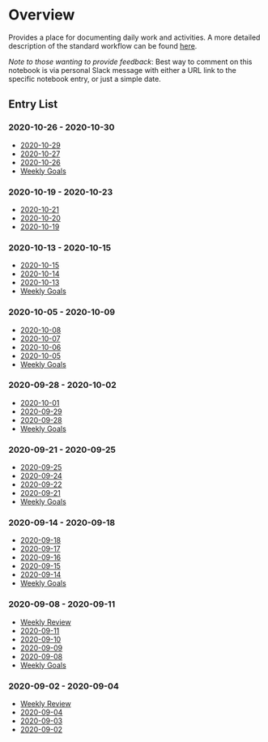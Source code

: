 # Overview

Provides a place for documenting daily work and activities. A more detailed
description of the standard workflow can be found [here](WorkflowSpec.md).

*Note to those wanting to provide feedback*: Best way to comment on this
notebook is via personal Slack message with either a URL link to the specific
notebook entry, or just a simple date.


## Entry List

### 2020-10-26 - 2020-10-30

* [2020-10-29](2020-10-29.md)
* [2020-10-27](2020-10-27.md)
* [2020-10-26](2020-10-26.md)
* [Weekly Goals](goals-2020-10-23.md)

### 2020-10-19 - 2020-10-23

* [2020-10-21](2020-10-21.md)
* [2020-10-20](2020-10-20.md)
* [2020-10-19](2020-10-19.md)

### 2020-10-13 - 2020-10-15

* [2020-10-15](2020-10-15.md)
* [2020-10-14](2020-10-14.md)
* [2020-10-13](2020-10-13.md)
* [Weekly Goals](goals-2020-10-13.md)

### 2020-10-05 - 2020-10-09

* [2020-10-08](2020-10-08.md)
* [2020-10-07](2020-10-07.md)
* [2020-10-06](2020-10-06.md)
* [2020-10-05](2020-10-05.md)
* [Weekly Goals](goals-2020-10-05.md)

### 2020-09-28 - 2020-10-02

* [2020-10-01](2020-10-01.md)
* [2020-09-29](2020-09-29.md)
* [2020-09-28](2020-09-28.md)
* [Weekly Goals](goals-2020-09-28.md)

### 2020-09-21 - 2020-09-25
* [2020-09-25](2020-09-25.md)
* [2020-09-24](2020-09-24.md)
* [2020-09-22](2020-09-22.md)
* [2020-09-21](2020-09-21.md)
* [Weekly Goals](goals-2020-09-21.md)

### 2020-09-14 - 2020-09-18
* [2020-09-18](2020-09-18.md)
* [2020-09-17](2020-09-17.md)
* [2020-09-16](2020-09-16.md)
* [2020-09-15](2020-09-15.md)
* [2020-09-14](2020-09-14.md)
* [Weekly Goals](goals-2020-09-14.md)

### 2020-09-08 - 2020-09-11
* [Weekly Review](review-2020-09-11.md)
* [2020-09-11](2020-09-11.md)
* [2020-09-10](2020-09-10.md)
* [2020-09-09](2020-09-09.md)
* [2020-09-08](2020-09-08.md)
* [Weekly Goals](goals-2020-09-08.md)

### 2020-09-02 - 2020-09-04
* [Weekly Review](review-2020-09-04.md)
* [2020-09-04](2020-09-04.md)
* [2020-09-03](2020-09-03.md)
* [2020-09-02](2020-09-02.md)

